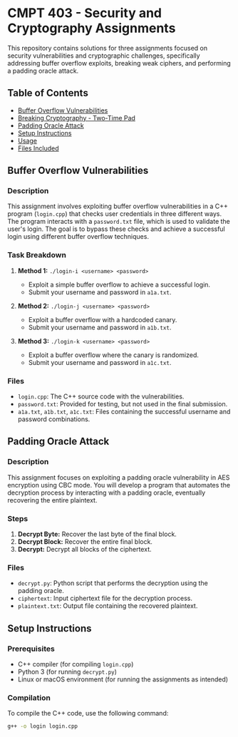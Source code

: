 # CMPT 403 - Security and Cryptography Assignments

This repository contains solutions for three assignments focused on security vulnerabilities and cryptographic challenges, specifically addressing buffer overflow exploits, breaking weak ciphers, and performing a padding oracle attack.

## Table of Contents
- [Buffer Overflow Vulnerabilities](#buffer-overflow-vulnerabilities)
- [Breaking Cryptography - Two-Time Pad](#breaking-cryptography---two-time-pad)
- [Padding Oracle Attack](#padding-oracle-attack)
- [Setup Instructions](#setup-instructions)
- [Usage](#usage)
- [Files Included](#files-included)

## Buffer Overflow Vulnerabilities

### Description
This assignment involves exploiting buffer overflow vulnerabilities in a C++ program (`login.cpp`) that checks user credentials in three different ways. The program interacts with a `password.txt` file, which is used to validate the user's login. The goal is to bypass these checks and achieve a successful login using different buffer overflow techniques.

### Task Breakdown
1. **Method 1:** `./login-i <username> <password>`
   - Exploit a simple buffer overflow to achieve a successful login.
   - Submit your username and password in `a1a.txt`.

2. **Method 2:** `./login-j <username> <password>`
   - Exploit a buffer overflow with a hardcoded canary.
   - Submit your username and password in `a1b.txt`.

3. **Method 3:** `./login-k <username> <password>`
   - Exploit a buffer overflow where the canary is randomized.
   - Submit your username and password in `a1c.txt`.

### Files
- `login.cpp`: The C++ source code with the vulnerabilities.
- `password.txt`: Provided for testing, but not used in the final submission.
- `a1a.txt`, `a1b.txt`, `a1c.txt`: Files containing the successful username and password combinations.


## Padding Oracle Attack

### Description
This assignment focuses on exploiting a padding oracle vulnerability in AES encryption using CBC mode. You will develop a program that automates the decryption process by interacting with a padding oracle, eventually recovering the entire plaintext.

### Steps
1. **Decrypt Byte:** Recover the last byte of the final block.
2. **Decrypt Block:** Recover the entire final block.
3. **Decrypt:** Decrypt all blocks of the ciphertext.

### Files
- `decrypt.py`: Python script that performs the decryption using the padding oracle.
- `ciphertext`: Input ciphertext file for the decryption process.
- `plaintext.txt`: Output file containing the recovered plaintext.

## Setup Instructions

### Prerequisites
- C++ compiler (for compiling `login.cpp`)
- Python 3 (for running `decrypt.py`)
- Linux or macOS environment (for running the assignments as intended)

### Compilation
To compile the C++ code, use the following command:
```bash
g++ -o login login.cpp
